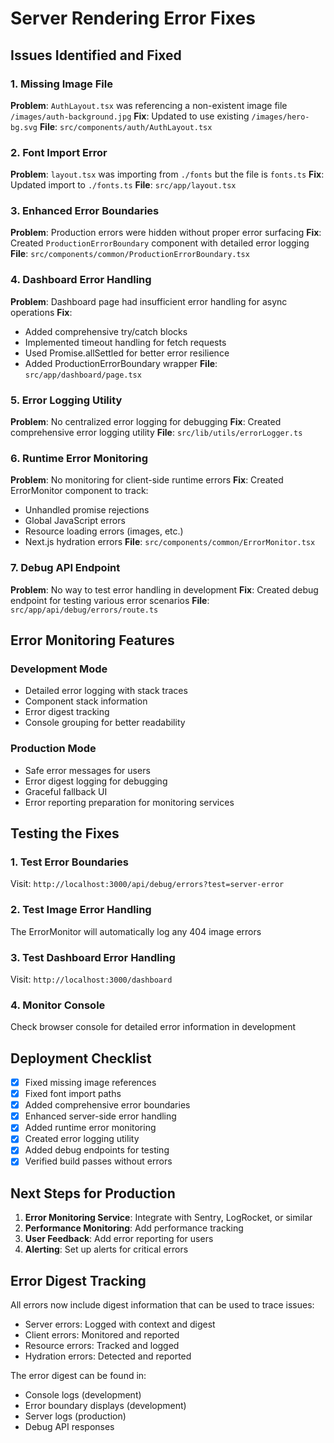 # Server Rendering Error Fixes

## Issues Identified and Fixed

### 1. Missing Image File
**Problem**: `AuthLayout.tsx` was referencing a non-existent image file `/images/auth-background.jpg`
**Fix**: Updated to use existing `/images/hero-bg.svg`
**File**: `src/components/auth/AuthLayout.tsx`

### 2. Font Import Error
**Problem**: `layout.tsx` was importing from `./fonts` but the file is `fonts.ts`
**Fix**: Updated import to `./fonts.ts`
**File**: `src/app/layout.tsx`

### 3. Enhanced Error Boundaries
**Problem**: Production errors were hidden without proper error surfacing
**Fix**: Created `ProductionErrorBoundary` component with detailed error logging
**File**: `src/components/common/ProductionErrorBoundary.tsx`

### 4. Dashboard Error Handling
**Problem**: Dashboard page had insufficient error handling for async operations
**Fix**: 
- Added comprehensive try/catch blocks
- Implemented timeout handling for fetch requests
- Used Promise.allSettled for better error resilience
- Added ProductionErrorBoundary wrapper
**File**: `src/app/dashboard/page.tsx`

### 5. Error Logging Utility
**Problem**: No centralized error logging for debugging
**Fix**: Created comprehensive error logging utility
**File**: `src/lib/utils/errorLogger.ts`

### 6. Runtime Error Monitoring
**Problem**: No monitoring for client-side runtime errors
**Fix**: Created ErrorMonitor component to track:
- Unhandled promise rejections
- Global JavaScript errors
- Resource loading errors (images, etc.)
- Next.js hydration errors
**File**: `src/components/common/ErrorMonitor.tsx`

### 7. Debug API Endpoint
**Problem**: No way to test error handling in development
**Fix**: Created debug endpoint for testing various error scenarios
**File**: `src/app/api/debug/errors/route.ts`

## Error Monitoring Features

### Development Mode
- Detailed error logging with stack traces
- Component stack information
- Error digest tracking
- Console grouping for better readability

### Production Mode
- Safe error messages for users
- Error digest logging for debugging
- Graceful fallback UI
- Error reporting preparation for monitoring services

## Testing the Fixes

### 1. Test Error Boundaries
Visit: `http://localhost:3000/api/debug/errors?test=server-error`

### 2. Test Image Error Handling
The ErrorMonitor will automatically log any 404 image errors

### 3. Test Dashboard Error Handling
Visit: `http://localhost:3000/dashboard`

### 4. Monitor Console
Check browser console for detailed error information in development

## Deployment Checklist

- [x] Fixed missing image references
- [x] Fixed font import paths
- [x] Added comprehensive error boundaries
- [x] Enhanced server-side error handling
- [x] Added runtime error monitoring
- [x] Created error logging utility
- [x] Added debug endpoints for testing
- [x] Verified build passes without errors

## Next Steps for Production

1. **Error Monitoring Service**: Integrate with Sentry, LogRocket, or similar
2. **Performance Monitoring**: Add performance tracking
3. **User Feedback**: Add error reporting for users
4. **Alerting**: Set up alerts for critical errors

## Error Digest Tracking

All errors now include digest information that can be used to trace issues:
- Server errors: Logged with context and digest
- Client errors: Monitored and reported
- Resource errors: Tracked and logged
- Hydration errors: Detected and reported

The error digest can be found in:
- Console logs (development)
- Error boundary displays (development)
- Server logs (production)
- Debug API responses